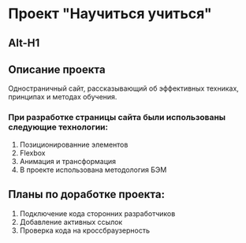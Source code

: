 # Проект "Научиться учиться"
Alt-H1
------
## Описание проекта
Одностраничный сайт, рассказывающий об эффективных техниках, принципах и методах обучения.

### При разработке страницы сайта были использованы следующие технологии:
1. Позиционированние элементов
2. Flexbox
3. Анимация и трансформация
4. В проекте использована методология БЭМ

## Планы по доработке проекта:
1. Подключение кода сторонних разработчиков
2. Добавление активных ссылок
3. Проверка кода на кроссбраузерность
